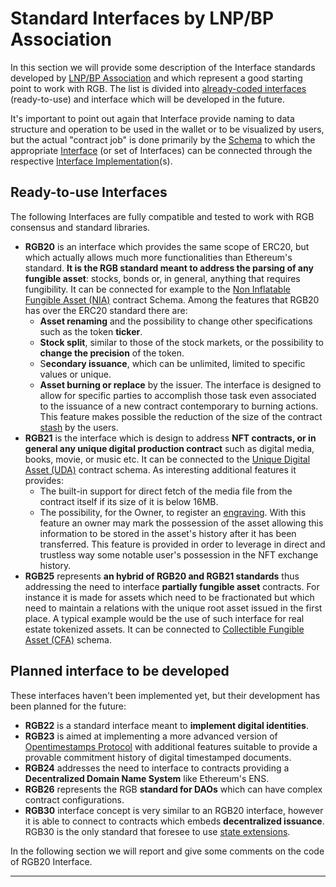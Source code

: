 # Standard Interfaces by LNP/BP Association

In this section we will provide some description of the Interface standards developed by [LNP/BP Association](https://www.lnp-bp.org/) and which represent a good starting point to work with RGB. The list is divided into [already-coded interfaces](https://github.com/RGB-WG/rgb-std/tree/master/src/interface) (ready-to-use) and interface which will be developed in the future.

It's important to point out again that Interface provide naming to data structure and operation to be used in the wallet or to be visualized by users, but the actual "contract job" is done primarily by the [Schema](../schema/) to which the appropriate [Interface](../../annexes/glossary.md#interface) (or set of Interfaces) can be connected through the respective [Interface Implementation](../../annexes/glossary.md#interface-implementation)(s).

## Ready-to-use Interfaces

The following Interfaces are fully compatible and tested to work with RGB consensus and standard libraries.

* **RGB20** is an interface which provides the same scope of ERC20, but which actually allows much more functionalities than Ethereum's standard. **It is the RGB standard meant to address the parsing of any fungible asset**: stocks, bonds or, in general, anything that requires fungibility. It can be connected for example to the [Non Inflatable Fungible Asset (NIA)](https://github.com/RGB-WG/rgb-schemata/blob/master/src/nia.rs) contract Schema. Among the features that RGB20 has over the ERC20 standard there are:
  * **Asset renaming** and  the possibility to change other specifications such as the token **ticker**.
  * **Stock split**, similar to those of the stock markets, or the possibility to **change the precision** of the token.
  * S**econdary issuance**, which can be unlimited, limited to specific values or unique.
  * **Asset burning or replace** by the issuer. The interface is designed to allow for specific parties to accomplish those task even associated to the issuance of a new contract contemporary to burning actions. This feature makes possible the reduction of the size of the contract [stash](../../annexes/glossary.md#stash) by the users.
* **RGB21** is the interface which is design to address **NFT contracts, or in general any unique digital production contract** such as digital media, books, movie, or music etc. It can be connected to the [Unique Digital Asset (UDA)](https://github.com/RGB-WG/rgb-schemata/blob/master/src/uda.rs) contract schema. As interesting additional features it provides:
  * The built-in support for direct fetch of the media file from the contract itself if its size of it is below 16MB.
  * The possibility, for the Owner, to register an [engraving](../../annexes/glossary.md#engraving). With this feature an owner may mark the possession of the asset allowing this information to be stored in the asset's history after it has been transferred. This feature is provided in order to leverage in direct and trustless way some notable user's possession in the NFT exchange history.
* **RGB25** represents **an hybrid of RGB20 and RGB21 standards** thus addressing the need to interface **partially fungible asset** contracts. For instance it is made for assets which need to be fractionated but which need to maintain a relations with the unique root asset issued in the first place. A typical example would be the use of such interface for real estate tokenized assets. It can be connected to [Collectible Fungible Asset (CFA)](https://github.com/RGB-WG/rgb-schemata/blob/master/src/cfa.rs) schema.

## Planned interface to be developed

These interfaces haven't been implemented yet, but their development has been planned for the future:

* **RGB22** is a standard interface meant to **implement digital identities**.
* **RGB23** is aimed at implementing a more advanced version of [Opentimestamps Protocol](https://opentimestamps.org/) with additional features suitable to provide a provable commitment history of digital timestamped documents.
* **RGB24** addresses the need to interface to contracts providing a **Decentralized Domain Name System** like Ethereum's ENS.
* **RGB26** represents the RGB **standard for DAOs** which can have complex contract configurations.
* **RGB30** interface concept is very similar to an RGB20 interface, however it is able to connect to contracts which embeds **decentralized issuance**. RGB30 is the only standard that foresee to use [state extensions](../../annexes/glossary.md#state-extension).

In the following section we will report and give some comments on the code of RGB20 Interface.

***
